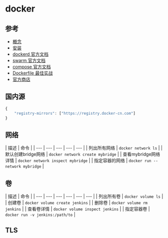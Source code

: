 # docker

## 参考

* [概念](https://docs.docker.com/get-started/)
* [安装](https://docs.docker.com/install/linux/docker-ce/centos/)
* [dockerd 官方文档](https://docs.docker.com/engine/reference/commandline/dockerd/)
* [swarm 官方文档](https://docs.docker.com/engine/swarm/)
* [compose 官方文档](https://docs.docker.com/compose/overview/)
* [Dockerfile 最佳实战](https://docs.docker.com/v17.09/engine/userguide/eng-image/dockerfile_best-practices/)
* [官方商店](https://store.docker.com/)

## 国内源

```javascript
{
    "registry-mirrors": ["https://registry.docker-cn.com"]
}
```

## 网络

| 描述 | 命令 |
| --- | --- | --- | --- | --- |
| 列出所有网络 | `docker network ls` |
| 默认创建bridge网络 | `docker network create mybridge` |
| 查看mybridge网络详情 | `docker network inspect mybridge` |
| 指定容器的网络 | `docker run --network mybridge` |

## 卷

| 描述 | 命令 |
| --- | --- | --- | --- | --- | --- |
| 列出所有卷 | `docker volume ls` |
| 创建卷 | `docker volume create jenkins` |
| 删除卷 | `docker volume rm jenkins` |
| 查看卷详情 | `docker volume inspect jenkins` |
| 指定容器卷 | `docker run -v jenkins:/path/to` |

## TLS

